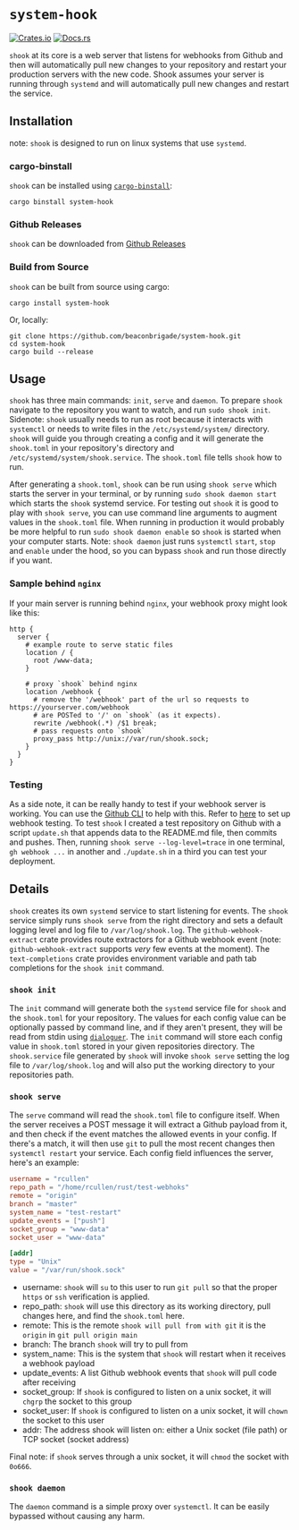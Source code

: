 # `system-hook`

[![Crates.io](https://img.shields.io/crates/v/system-hook.svg)](https://crates.io/crates/system-hook)
[![Docs.rs](https://docs.rs/system-hook/badge.svg)](https://docs.rs/system-hook)

`shook` at its core is a web server that listens for webhooks from Github
and then will automatically pull new changes to your repository and restart
your production servers with the new code. Shook assumes your server is running
through `systemd` and will automatically pull new changes and restart the service.

## Installation

note: `shook` is designed to run on linux systems that use `systemd`.

### cargo-binstall

`shook` can be installed using [`cargo-binstall`](https://github.com/cargo-bins/cargo-binstall):

```shell
cargo binstall system-hook
```

### Github Releases

`shook` can be downloaded from [Github Releases](https://github.com/beaconbrigade/system-hook/releases/latest)

### Build from Source

`shook` can be built from source using cargo:

```shell
cargo install system-hook
```

Or, locally:

```shell
git clone https://github.com/beaconbrigade/system-hook.git
cd system-hook
cargo build --release
```

## Usage

`shook` has three main commands: `init`, `serve` and `daemon`. To prepare `shook`
navigate to the repository you want to watch, and run `sudo shook init`. Sidenote: `shook`
usually needs to run as root because it interacts with `systemctl` or needs to write
files in the `/etc/systemd/system/` directory. `shook` will guide you through creating a config
and it will generate the `shook.toml` in your repository's directory and `/etc/systemd/system/shook.service`.
The `shook.toml` file tells `shook` how to run.

After generating a `shook.toml`, `shook` can be run using `shook serve` which starts the server
in your terminal, or by running `sudo shook daemon start` which starts the `shook` systemd service.
For testing out `shook` it is good to play with `shook serve`, you can use command line arguments
to augment values in the `shook.toml` file. When running in production it would probably be more helpful
to run `sudo shook daemon enable` so `shook` is started when your computer starts. Note: `shook daemon`
just runs `systemctl` `start`, `stop` and `enable` under the hood, so you can bypass `shook` and run those
directly if you want.

### Sample behind `nginx`

If your main server is running behind `nginx`, your webhook proxy might look like this:

```nginx
http {
  server {
    # example route to serve static files
    location / {
      root /www-data;
    }

    # proxy `shook` behind nginx
    location /webhook {
      # remove the '/webhook' part of the url so requests to https://yourserver.com/webhook
      # are POSTed to '/' on `shook` (as it expects).
      rewrite /webhook(.*) /$1 break;
      # pass requests onto `shook`
      proxy_pass http://unix://var/run/shook.sock;
    }
  }
}
```

### Testing

As a side note, it can be really handy to test if your webhook server is working. You can use the 
[Github CLI](https://cli.github.com/) to help with this. Refer to [here](https://docs.github.com/en/webhooks-and-events/webhooks/receiving-webhooks-with-the-github-cli)
to set up webhook testing. To test `shook` I created a test repository on Github with a script
`update.sh` that appends data to the README.md file, then commits and pushes. Then, running `shook serve --log-level=trace`
in one terminal, `gh webhook ...` in another and `./update.sh` in a third you can test your deployment.

## Details

`shook` creates its own `systemd` service to start listening for events. The `shook` service simply runs
`shook serve` from the right directory and sets a default logging level and log file to `/var/log/shook.log`.
The `github-webhook-extract` crate provides route extractors for a Github webhook event (note: `github-webhook-extract` supports
_very_ few events at the moment). The `text-completions` crate provides environment variable and path tab
completions for the `shook init` command.

### `shook init`

The `init` command will generate both the `systemd` service file for `shook` and the `shook.toml` for
your repository. The values for each config value can be optionally passed by command line, and if
they aren't present, they will be read from stdin using [`dialoguer`](https://github.com/console-rs/dialoguer).
The `init` command will store each config value in `shook.toml` stored in your given repositories directory.
The `shook.service` file generated by `shook` will invoke `shook serve` setting the log file to `/var/log/shook.log`
and will also put the working directory to your repositories path.

### `shook serve`

The `serve` command will read the `shook.toml` file to configure itself. When the server receives a POST message
it will extract a Github payload from it, and then check if the event matches the allowed events in your config.
If there's a match, it will then use `git` to pull the most recent changes then `systemctl restart` your
service. Each config field influences the server, here's an example:

```toml
username = "rcullen"
repo_path = "/home/rcullen/rust/test-webhoks"
remote = "origin"
branch = "master"
system_name = "test-restart"
update_events = ["push"]
socket_group = "www-data"
socket_user = "www-data"

[addr]
type = "Unix"
value = "/var/run/shook.sock"
```

* username: `shook` will `su` to this user to run `git pull` so that the proper `https` or `ssh` verification is
applied.
* repo_path: `shook` will use this directory as its working directory, pull changes here, and find the `shook.toml`
here.
* remote: This is the remote `shook will pull from with git` it is the `origin` in `git pull origin main`
* branch: The branch `shook` will try to pull from
* system_name: This is the system that `shook` will restart when it receives a webhook payload
* update_events: A list Github webhook events that `shook` will pull code after receiving
* socket_group: If `shook` is configured to listen on a unix socket, it will `chgrp` the socket to this group
* socket_user: If `shook` is configured to listen on a unix socket, it will `chown` the socket to this user
* addr: The address shook will listen on: either a Unix socket (file path) or TCP socket (socket address)

Final note: if `shook` serves through a unix socket, it will `chmod` the socket with `0o666`.

### `shook daemon`

The `daemon` command is a simple proxy over `systemctl`. It can be easily bypassed without causing any harm.

